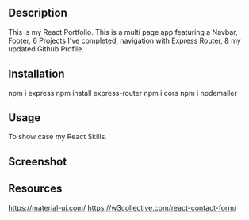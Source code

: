   ## Description
  This is my React Portfolio. This is a multi page app featuring a Navbar, Footer, 6 Projects I've completed, navigation with Express Router, & my updated Github Profile.

  ## Installation
npm i express
npm install express-router
npm i cors
npm i nodemailer

  ## Usage
To show case my React Skills.

  ## Screenshot
  
  ## Resources
  https://material-ui.com/
  https://w3collective.com/react-contact-form/
